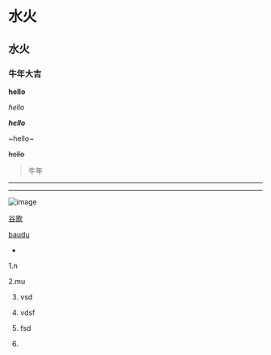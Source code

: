 # 水火



## 水火

### 牛年大吉



**hello**

*hello*

***hello***

~hello~

~~hello~~

> 牛年

---

***

![image](E:\ChromeDownload\images\5b13bc73ae79f057c3da8416818cfdf6.jpg)





[谷歌](www.google.com)

[baudu](www.baidu.com)

- 

1.n

2.mu

3. vsd

4. vdsf
5. fsd
6. 

